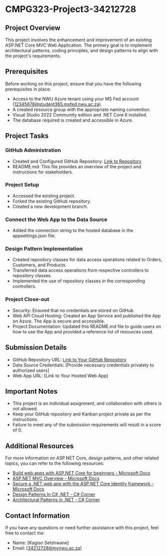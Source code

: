# CMPG323-Project3-34212728

## Project Overview

This project involves the enhancement and improvement of an existing ASP.NET Core MVC Web Application. The primary goal is to implement architectural patterns, coding principles, and design patterns to align with the project's requirements.

## Prerequisites

Before working on this project, ensure that you have the following prerequisites in place:

- Access to the NWU Azure tenant using your MS Fed account (12345678@student365.msfed.nwu.ac.za).
- A created resource group with the appropriate naming convention.
- Visual Studio 2022 Community edition and .NET Core 6 installed.
- The database required  is created and accessible in Azure.

## Project Tasks

### GitHub Administration

- Created and Configured GitHub Repository: [Link to Repository](https://github.com/KagisoS11/CMPG-323-Project-3)
- README.md: This file provides an overview of the project and instructions for stakeholders.

### Project Setup

- Accessed the existing project.
- Forked the existing GitHub repository.
- Created a new development branch.

### Connect the Web App to the Data Source

- Added the connection string to the hosted database in the appsettings.json file.

### Design Pattern Implementation

- Created repository classes for data access operations related to Orders, Customers, and Products.
- Transferred data access operations from respective controllers to repository classes.
- Implemented the use of repository classes in the corresponding controllers.

### Project Close-out

- Security: Ensured that no credentials are stored on GitHub.
- Web API Cloud Hosting: Created an App Service and published the App on Azure. The App is secure and accessible.
- Project Documentation: Updated this README.md file to guide users on how to use the App and provided a reference list of resources used.

## Submission Details

- GitHub Repository URL: [Link to Your GitHub Repository](https://github.com/yourusername/CMPG-323-Project-3)
- Data Source Credentials: [Provide necessary credentials privately to authorized users]
- Web App URL: [Link to Your Hosted Web App]

## Important Notes

- This project is an individual assignment, and collaboration with others is not allowed.
- Keep your GitHub repository and Kanban project private as per the instructions.
- Failure to meet any of the submission requirements will result in a score of 0.

## Additional Resources

For more information on ASP.NET Core, design patterns, and other related topics, you can refer to the following resources:

- [Build web apps with ASP.NET Core for beginners - Microsoft Docs](https://learn.microsoft.com/en-us/aspnet/core/fundamentals/?view=aspnetcore-6.0)
- [ASP.NET MVC Overview - Microsoft Docs](https://learn.microsoft.com/en-us/aspnet/core/mvc/overview?view=aspnetcore-6.0)
- [Secure a .NET web app with the ASP.NET Core Identity framework - Microsoft Docs](https://learn.microsoft.com/en-us/aspnet/core/security/authentication/identity?view=aspnetcore-6.0)
- [Design Patterns In C# .NET - C# Corner](https://www.c-sharpcorner.com/technologies/c-sharp/design-patterns)
- [Architectural Patterns in .NET - C# Corner](https://www.c-sharpcorner.com/technologies/architectural-patterns)

## Contact Information

If you have any questions or need further assistance with this project, feel free to contact me:

- Name: [Kagiso Setshwane]
- Email: [34212728@mynwu.ac.za]

